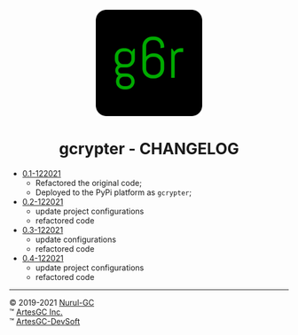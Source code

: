 <div align="center">

![g6r-logo](img/favicon-192x192.png) 
# gcrypter - CHANGELOG

</div>

- [0.1-122021](https://github.com/Nurul-GC/gcrypter/releases/tag/v0.1)
  - Refactored the original code;
  - Deployed to the PyPi platform as `gcrypter`;
- [0.2-122021](https://github.com/Nurul-GC/gcrypter/releases/tag/v0.2)
  - update project configurations
  - refactored code
- [0.3-122021](https://github.com/Nurul-GC/gcrypter/releases/tag/v0.3)
  - update configurations
  - refactored code
- [0.4-122021](https://github.com/Nurul-GC/gcrypter/releases/tag/v0.4)
  - update project configurations
  - refactored code

---

&copy; 2019-2021 [Nurul-GC](https://github.com/Nurul-GC) \
&trade; [ArtesGC Inc.](https://artesgc.home.blog) \
&trade; [ArtesGC-DevSoft](https://github.com/ArtesGC)
